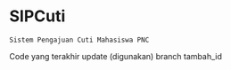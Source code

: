 # SIPCuti
    Sistem Pengajuan Cuti Mahasiswa PNC
<html>
  <head>
  </head>
  <body>
    <p>
      Code yang terakhir update (digunakan) branch tambah_id
    </p>
  </body>
</html>
